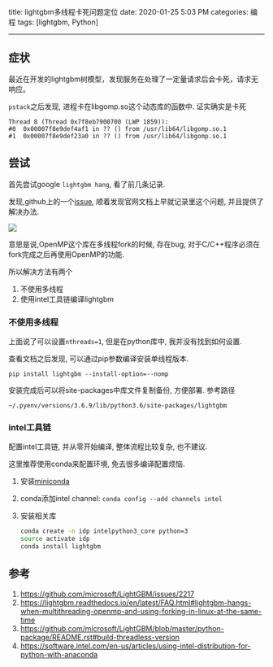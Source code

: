 title: lightgbm多线程卡死问题定位
date: 2020-01-25 5:03 PM
categories: 编程
tags: [lightgbm, Python]

---

## 症状
最近在开发的lightgbm树模型，发现服务在处理了一定量请求后会卡死，请求无响应。

`pstack`之后发现, 进程卡在libgomp.so这个动态库的函数中. 证实确实是卡死

```
Thread 8 (Thread 0x7f8eb7900700 (LWP 1859)):
#0  0x00007f8e9def4af1 in ?? () from /usr/lib64/libgomp.so.1
#1  0x00007f8e9def23a0 in ?? () from /usr/lib64/libgomp.so.1
```

## 尝试
首先尝试google `lightgbm hang`, 看了前几条记录. 

发现,github上的一个[issue](https://github.com/microsoft/LightGBM/issues/2217#issuecomment-501233873), 顺着发现官网文档上早就记录里这个问题, 并且提供了解决办法.

<!--more-->

![](http://image.runjf.com/mweb/2020-01-25-15799334551032.jpg)

意思是说,OpenMP这个库在多线程fork的时候, 存在bug, 对于C/C++程序必须在fork完成之后再使用OpenMP的功能.

所以解决方法有两个
1. 不使用多线程
2. 使用intel工具链编译lightgbm

### 不使用多线程
上面说了可以设置`nthreads=1`, 但是在python库中, 我并没有找到如何设置.

查看文档之后发现, 可以通过pip参数编译安装单线程版本.

```
pip install lightgbm --install-option=--nomp
```

安装完成后可以将site-packages中库文件复制备份, 方便部署. 参考路径

```
~/.pyenv/versions/3.6.9/lib/python3.6/site-packages/lightgbm
```

### intel工具链
配置intel工具链, 并从零开始编译, 整体流程比较复杂, 也不建议.

这里推荐使用conda来配置环境, 免去很多编译配置烦恼.

1. 安装[miniconda](https://docs.conda.io/en/latest/miniconda.html)

2. conda添加intel channel: `conda config --add channels intel`

3. 安装相关库

	```bash
	conda create -n idp intelpython3_core python=3
	source activate idp
	conda install lightgbm
	```
	
## 参考
1. https://github.com/microsoft/LightGBM/issues/2217
2. https://lightgbm.readthedocs.io/en/latest/FAQ.html#lightgbm-hangs-when-multithreading-openmp-and-using-forking-in-linux-at-the-same-time
3. https://github.com/microsoft/LightGBM/blob/master/python-package/README.rst#build-threadless-version
4. https://software.intel.com/en-us/articles/using-intel-distribution-for-python-with-anaconda
